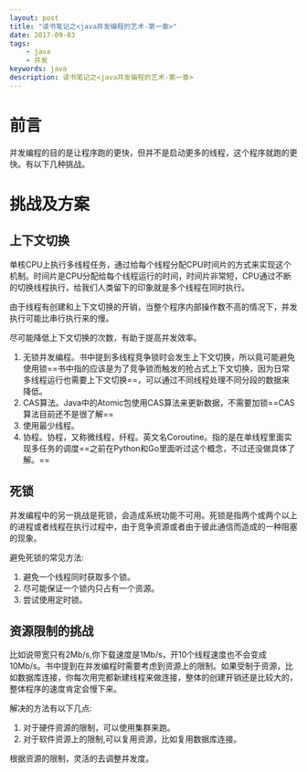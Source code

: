 ```yaml
---
layout: post
title: "读书笔记之<java并发编程的艺术-第一章>"
date: 2017-09-03
tags:
    - java    
    - 并发
keywords: java
description: 读书笔记之<java并发编程的艺术-第一章>
---
```


# 前言
并发编程的目的是让程序跑的更快，但并不是启动更多的线程，这个程序就跑的更快。有以下几种挑战。

# 挑战及方案
## 上下文切换
单核CPU上执行多线程任务，通过给每个线程分配CPU时间片的方式来实现这个机制。时间片是CPU分配给每个线程运行的时间，时间片非常短，CPU通过不断的切换线程执行，给我们人类留下的印象就是多个线程在同时执行。

由于线程有创建和上下文切换的开销，当整个程序内部操作数不高的情况下，并发执行可能比串行执行来的慢。

尽可能降低上下文切换的次数，有助于提高并发效率。
1. 无锁并发编程。书中提到多线程竞争锁时会发生上下文切换，所以竟可能避免使用锁==书中指的应该是为了竞争锁而触发的抢占式上下文切换，因为日常多线程运行也需要上下文切换==，可以通过不同线程处理不同分段的数据来降低。
2. CAS算法。Java中的Atomic包使用CAS算法来更新数据，不需要加锁==CAS算法目前还不是很了解==
3. 使用最少线程。
4. 协程。协程，又称微线程，纤程。英文名Coroutine。指的是在单线程里面实现多任务的调度==之前在Python和Go里面听过这个概念，不过还没做具体了解。==

## 死锁
并发编程中的另一挑战是死锁，会造成系统功能不可用。死锁是指两个或两个以上的进程或者线程在执行过程中，由于竞争资源或者由于彼此通信而造成的一种阻塞的现象。

避免死锁的常见方法:
1. 避免一个线程同时获取多个锁。
2. 尽可能保证一个锁内只占有一个资源。
3. 尝试使用定时锁。

## 资源限制的挑战
比如说带宽只有2Mb/s,你下载速度是1Mb/s，开10个线程速度也不会变成10Mb/s。书中提到在并发编程时需要考虑到资源上的限制。如果受制于资源，比如数据库连接，你每次用完都新建线程来做连接，整体的创建开销还是比较大的，整体程序的速度肯定会慢下来。

解决的方法有以下几点:
1. 对于硬件资源的限制，可以使用集群来跑。
2. 对于软件资源上的限制,可以复用资源，比如复用数据库连接。

根据资源的限制，灵活的去调整并发度。
